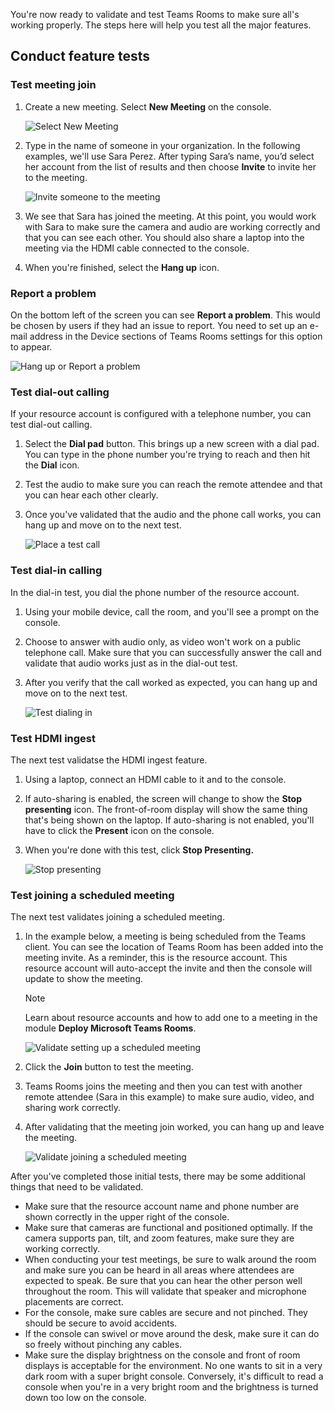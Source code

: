 You're now ready to validate and test Teams Rooms to make sure all's working properly. The steps here will help you test all  the major features.

## Conduct feature tests

### Test meeting join

1. Create a new meeting. Select **New Meeting** on the console.

   ![Select New Meeting](../media/new-meeting.png)

1. Type in the name of someone in your organization. In the following examples, we'll use Sara Perez. After typing Sara’s  name, you’d select her account from the list of results and then choose **Invite** to invite her to the meeting.

   ![Invite someone to the meeting](../media/meeting-invite.png)

1. We see that Sara has joined the meeting. At this point, you would work with Sara to make sure the camera and audio are working correctly and that you can see each other. You should also share a laptop into the meeting via the HDMI cable connected to the console.

1. When you're finished, select the **Hang up** icon.

### Report a problem

On the bottom left of the screen you can see **Report a problem**. This would be chosen by users if they had an issue to report. You need to set up an e-mail address in the Device sections of Teams Rooms settings for this option to appear.

![Hang up or Report a problem](../media/report-problem.png)

### Test dial-out calling

If your resource account is configured with a telephone number, you can test dial-out calling.
 
1. Select the **Dial pad** button. This brings up a new screen with a dial pad. You can type in the phone number you're trying to reach and then hit the **Dial** icon.
1. Test the audio to make sure you can reach the remote attendee and that you can hear each other clearly.  
1. Once you've validated that the audio and the phone call works, you can hang up and move on to the next test.

   ![Place a test call](../media/place-test-call.png)

### Test dial-in calling

In the dial-in test, you dial the phone number of the resource account.
 
1. Using your mobile device, call the room, and you'll see a prompt on the console.
1. Choose to answer with audio only, as video won't work on a public telephone call. Make sure that you can successfully answer the call and validate that audio works just as in the dial-out test.
1. After you verify that the call worked as expected, you can hang up and move on to the next test.

   ![Test dialing in](../media/dial-in-test.png)

### Test HDMI ingest

The next test validatse the HDMI ingest feature.

1. Using a laptop, connect an HDMI cable to it and to the console.
1. If auto-sharing is enabled, the screen will change to show the **Stop presenting** icon. The front-of-room display will show the same thing that's being shown on the laptop. If auto-sharing is not enabled, you'll have to click the **Present** icon on the console.
1. When you're done with this test, click **Stop Presenting.**

   ![Stop presenting](../media/stop-presenting.png)

### Test joining a scheduled meeting

The next test validates joining a scheduled meeting.

1. In the example below, a meeting is being scheduled from the Teams client. You can see the location of Teams Room has been added into the meeting invite. As a reminder, this is the resource account. This resource account will auto-accept the invite and then the console will update to show the meeting.

   > [!NOTE]
   > Learn about resource accounts and how to add one to a meeting in the module **Deploy Microsoft Teams Rooms**.
   >

   ![Validate setting up a scheduled meeting](../media/validate-joining-scheduled.png)

1. Click the **Join** button to test the meeting. 
1. Teams Rooms joins the meeting and then you can test with another remote attendee (Sara in this example) to make sure audio, video, and sharing work correctly.
1. After validating that the meeting join worked, you can hang up and leave the meeting. 

   ![Validate joining a scheduled meeting](../media/testing-join.png)

After you've completed those initial tests, there may be some additional things that need to be validated. 

- Make sure that the resource account name and phone number are shown correctly in the upper right of the console. 
- Make sure that cameras are functional and positioned optimally. If the camera supports pan, tilt, and zoom features, make sure they are working correctly. 
- When conducting your test meetings, be sure to walk around the room and make sure you can be heard in all areas where attendees are expected to speak. Be sure that you can hear the other person well throughout the room. This will validate that speaker and microphone placements are correct.
- For the console, make sure cables are secure and not pinched. They should be secure to avoid accidents. 
- If the console can swivel or move around the desk, make sure it can do so freely without pinching any cables. 
- Make sure the display brightness on the console and front of room displays is acceptable for the environment. No one wants to sit in a very dark room with a super bright console. Conversely, it's difficult to read a console when you're in a very bright room and the brightness is turned down too low on the console.
